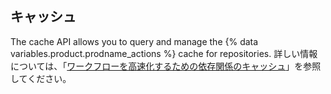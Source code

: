 ## キャッシュ

The cache API allows you to query and manage the {% data variables.product.prodname_actions %} cache for repositories. 詳しい情報については、「[ワークフローを高速化するための依存関係のキャッシュ](/actions/advanced-guides/caching-dependencies-to-speed-up-workflows#usage-limits-and-eviction-policy)」を参照してください。